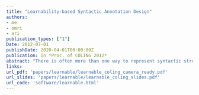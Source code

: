 ```yaml
---
title: "Learnability-based Syntactic Annotation Design"
authors:
- me
- omri
- ari
publication_types: ["1"]
Date: 2012-07-01
publishDate: 2020-04-01T00:00:00Z
publication: In *Proc. of COLING 2012*
abstract: "There is often more than one way to represent syntactic structures, even within a given formalism. Selecting one representation over another may affect parsing performance. Therefore, selecting between alternative syntactic representations (henceforth, syntactic selection) is an essential step in designing an annotation scheme. We present a methodology for syntactic selection and apply it to six central dependency structures. Our methodology compares pairs of annotation schemes that differ in the annotation of a single structure. It selects the more learnable scheme, namely the one that can be better learned using statistical parsers. We find that in three of the structures, one annotation is unequivocally better than the alternatives. Our results are consistent over various settings involving five parsers and two definitions of learnability. Furthermore, we show that the learnability gains incurred by our selections are both considerable (error reductions of up to 19.8%) and additive. The contribution of this work is in demonstrating that syntactic selection has a substantial and predictable effect on parsing performance, and showing that this effect can be effectively used in designing syntactic annotation schemes."
links:
url_pdf: 'papers/learnable/learnable_coling_camera_ready.pdf'
url_slides: 'papers/learnable/learnable_coling_slides.pdf'
url_code: 'software/learnable.html'
---
```

